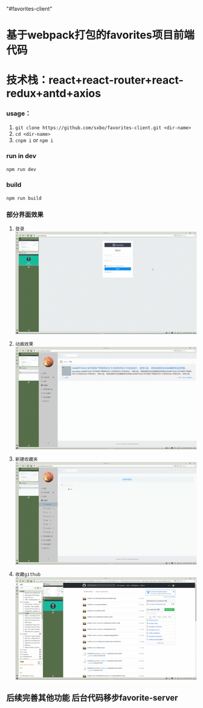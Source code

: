 "#favorites-client" 

# 基于webpack打包的favorites项目前端代码
# 技术栈：react+react-router+react-redux+antd+axios
 
### usage：

1.	`git clone https://github.com/sxbo/favorites-client.git <dir-name>`
2.	`cd <dir-name>`
3.	`cnpm i` or `npm i`

### run in dev
  `npm run dev`
### build
  `npm run build`
  

### 部分界面效果

1.  `登录`
![image](src/public/screenshots/jz.gif)

2.  `动画效果`
![image](src/public/screenshots/donghua.gif)

3.  `新建收藏夹`
![image](src/public/screenshots/kf2.gif)

4.  `收藏github`
![image](src/public/screenshots/clg.gif)

## 后续完善其他功能 后台代码移步favorite-server

